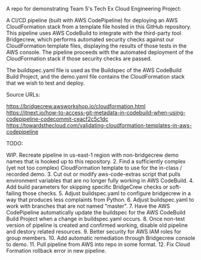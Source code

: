 A repo for demonstrating Team 5's Tech Ex Cloud Engineering Project: 

A CI/CD pipeline (built with AWS CodePipeline) for deploying an AWS CloudFormation stack from a template file hosted in this GitHub repository. 
This pipeline uses AWS CodeBuild to integrate with the third-party tool Bridgecrew, 
which performs automated security checks against our CloudFormation template files, 
displaying the results of those tests in the AWS console. 
The pipeline proceeds with the automated deployment of the CloudFormation stack if those security checks are passed.

The buildspec.yaml file is used as the Buildspec of the AWS CodeBuild Build Project, 
and the demo.yaml file contains the CloudFormation stack that we wish to test and deploy.

Source URLs:

https://bridgecrew.awsworkshop.io/cloudformation.html
https://itnext.io/how-to-access-git-metadata-in-codebuild-when-using-codepipeline-codecommit-ceacf2c5c1dc
https://towardsthecloud.com/validating-cloudformation-templates-in-aws-codepipeline

TODO:

WIP. Recreate pipeline in us-east-1 region with non-bridgecrew demo names that is hooked up to this repository.
2. Find a sufficiently complex (yet not too complex) CloudFormation template to use for the in-class / recorded demo.
3. Cut out or modify aws-code-extras script that pulls environment variables that are no longer fully working in AWS CodeBuild.
4. Add build parameters for skipping specific BridgeCrew checks or soft-failing those checks.
5. Adjust buildspec.yaml to configure bridgecrew in a way that produces less complaints from Python.
6. Adjust buildspec.yaml to work with branches that are not named "master".
7. Have the AWS CodePipeline automatically update the buildspec for the AWS CodeBuild Build Project when a change in buildspec.yaml occurs.
8. Once non-test version of pipeline is created and confirmed working, disable old pipeline and destory related resources.
9. Better security for AWS IAM roles for group members.
10. Add automatic remediation through Bridgecrew console to demo.
11. Pull pipeline from AWS into repo in some format.
12. Fix Cloud Formation rollback error in new pipeline.